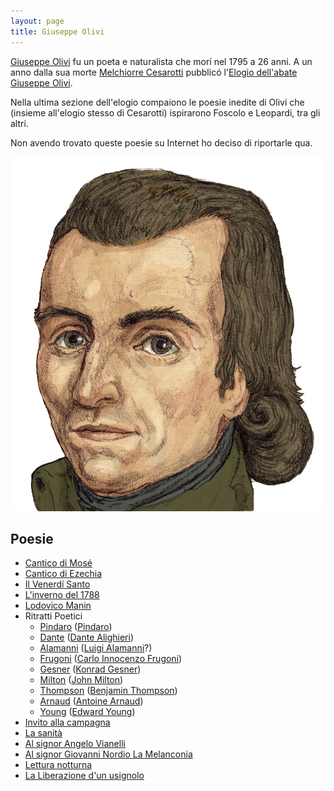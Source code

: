 ```yaml
---
layout: page
title: Giuseppe Olivi
---
```


[Giuseppe Olivi](https://it.wikipedia.org/wiki/Giuseppe_Olivi_(naturalista)) fu un poeta e naturalista che morí nel 1795
a 26 anni.
A un anno dalla sua morte [Melchiorre Cesarotti](https://it.wikipedia.org/wiki/Melchiorre_Cesarotti) pubblicó
l'[Elogio dell'abate Giuseppe Olivi](https://it.wikipedia.org/wiki/Elogio_dell%27abate_Giuseppe_Olivi).

Nella ultima sezione dell'elogio compaiono le poesie inedite di Olivi che (insieme all'elogio stesso di Cesarotti) ispirarono Foscolo e Leopardi, tra gli altri.

Non avendo trovato queste poesie su Internet ho deciso di riportarle qua.

<img src="/giuseppe_olivi/portrait.png" alt="Giuseppe Olivi" class="my_popo" />

## Poesie

* [Cantico di Mosé](/giuseppe_olivi/poesie/Cantico%20di%20Mose)
* [Cantico di Ezechia](/giuseppe_olivi/poesie/Cantico%20di%20Ezechia)
* [Il Venerdí Santo](/giuseppe_olivi/poesie/Il%20Venerdi%20Santo)
* [L'inverno del 1788](/giuseppe_olivi/poesie/L'inverno%20del%201788)
* [Lodovico Manin](/giuseppe_olivi/poesie/Lodovico%20Manin)
* Ritratti Poetici
    * [Pindaro](/giuseppe_olivi/poesie/Pindaro) ([Pindaro](https://en.wikipedia.org/wiki/Pindar))
    * [Dante](/giuseppe_olivi/poesie/Dante) ([Dante Alighieri](https://en.wikipedia.org/wiki/Dante_Alighieri))
    * [Alamanni](/giuseppe_olivi/poesie/Alamanni) ([Luigi Alamanni](https://en.wikipedia.org/wiki/Luigi_Alamanni)?)
    * [Frugoni](/giuseppe_olivi/poesie/Frugoni) ([Carlo Innocenzo Frugoni](https://en.wikipedia.org/wiki/Carlo_Innocenzo_Frugoni))
    * [Gesner](/giuseppe_olivi/poesie/Gesner) ([Konrad Gesner](https://en.wikipedia.org/wiki/Konrad_Gesner))
    * [Milton](/giuseppe_olivi/poesie/Milton) ([John Milton](https://en.wikipedia.org/wiki/John_Milton))
    * [Thompson](/giuseppe_olivi/poesie/Thompson) ([Benjamin Thompson](https://en.wikipedia.org/wiki/Benjamin_Thompson))
    * [Arnaud](/giuseppe_olivi/poesie/Arnaud) ([Antoine Arnaud](https://en.wikipedia.org/wiki/Antoine_Arnauld))
    * [Young](/giuseppe_olivi/poesie/Young) ([Edward Young](https://en.wikipedia.org/wiki/Edward_Young))
* [Invito alla campagna](/giuseppe_olivi/poesie/Invito%20alla%20campagna)
* [La sanità](/giuseppe_olivi/poesie/La%20sanita)
* [Al signor Angelo Vianelli](/giuseppe_olivi/poesie/Al%20signor%20Angelo%20Vianelli)
* [Al signor Giovanni Nordio La Melanconia](/giuseppe_olivi/poesie/Al%20signor%20Giovanni%20Nordio%20la%20Melanconia)
* [Lettura notturna](/giuseppe_olivi/poesie/Lettura%20notturna)
* [La Liberazione d'un usignolo](/giuseppe_olivi/poesie/La%20Liberazione%20d'un%20usignolo)
